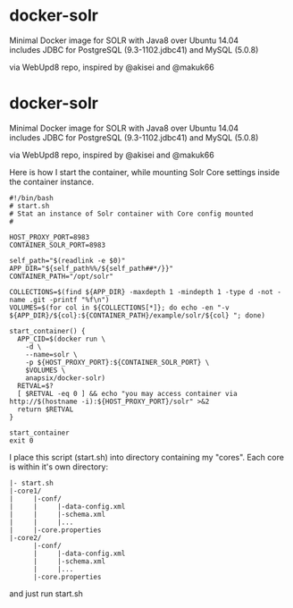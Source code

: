docker-solr
===================

Minimal Docker image for SOLR with Java8 over Ubuntu 14.04  
includes JDBC for PostgreSQL (9.3-1102.jdbc41) and MySQL (5.0.8)

via WebUpd8 repo, inspired by @akisei and @makuk66

docker-solr
===================

Minimal Docker image for SOLR with Java8 over Ubuntu 14.04  
includes JDBC for PostgreSQL (9.3-1102.jdbc41) and MySQL (5.0.8)

via WebUpd8 repo, inspired by @akisei and @makuk66


Here is how I start the container, while mounting Solr Core settings inside the container instance.

    #!/bin/bash
    # start.sh
    # Stat an instance of Solr container with Core config mounted
    #

    HOST_PROXY_PORT=8983
    CONTAINER_SOLR_PORT=8983

    self_path="$(readlink -e $0)"
    APP_DIR="${self_path%%/${self_path##*/}}"
    CONTAINER_PATH="/opt/solr"

    COLLECTIONS=$(find ${APP_DIR} -maxdepth 1 -mindepth 1 -type d -not -name .git -printf "%f\n")
    VOLUMES=$(for col in ${COLLECTIONS[*]}; do echo -en "-v ${APP_DIR}/${col}:${CONTAINER_PATH}/example/solr/${col} "; done)

    start_container() {
      APP_CID=$(docker run \
        -d \
        --name=solr \
        -p ${HOST_PROXY_PORT}:${CONTAINER_SOLR_PORT} \
        $VOLUMES \
        anapsix/docker-solr)
      RETVAL=$?
      [ $RETVAL -eq 0 ] && echo "you may access container via http://$(hostname -i):${HOST_PROXY_PORT}/solr" >&2
      return $RETVAL
    }

    start_container
    exit 0



I place this script (start.sh) into directory containing my "cores". Each core is within it's own directory:

    |- start.sh
    |-core1/
    |     |-conf/
    |     |     |-data-config.xml
    |     |     |-schema.xml
    |     |     |...
    |     |-core.properties
    |-core2/
          |-conf/
          |     |-data-config.xml
          |     |-schema.xml
          |     |...
          |-core.properties

and just run start.sh
